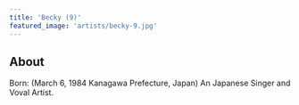 ```yaml
---
title: 'Becky (9)'
featured_image: 'artists/becky-9.jpg'
---
```


## About

Born: (March 6, 1984 Kanagawa Prefecture, Japan) An Japanese Singer and Voval Artist.
